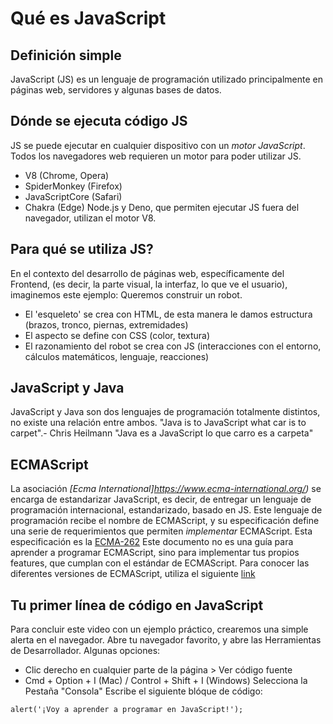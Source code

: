 # Qué es JavaScript
## Definición simple
JavaScript (JS) es un lenguaje de programación utilizado principalmente en páginas web, servidores y algunas bases de datos. 
## Dónde se ejecuta código JS
JS se puede ejecutar en cualquier dispositivo con un *motor JavaScript*. Todos los navegadores web requieren un motor para poder utilizar JS.
- V8 (Chrome, Opera)
- SpiderMonkey (Firefox)
- JavaScriptCore (Safari)
- Chakra (Edge)
Node.js y Deno, que permiten ejecutar JS fuera del navegador, utilizan el motor V8.
## Para qué se utiliza JS?
En el contexto del desarrollo de páginas web, específicamente del Frontend, (es decir, la parte visual, la interfaz, lo que ve el usuario), imaginemos este ejemplo:
Queremos construir un robot. 
- El 'esqueleto' se crea con HTML, de esta manera le damos estructura (brazos, tronco, piernas, extremidades)
- El aspecto se define con CSS (color, textura)
- El razonamiento del robot se crea con JS (interacciones con el entorno, cálculos matemáticos, lenguaje, reacciones)
## JavaScript y Java
JavaScript y Java son dos lenguajes de programación totalmente distintos, no existe una relación entre ambos. 
"Java is to JavaScript what car is to carpet".- Chris Heilmann
"Java es a JavaScript lo que carro es a carpeta"
## ECMAScript
La asociación *[Ecma International]https://www.ecma-international.org/)* se encarga de estandarizar JavaScript, es decir, de entregar un lenguaje de programación internacional, estandarizado, basado en JS. Este lenguaje de programación recibe el nombre de ECMAScript, y su especificación define una serie de requerimientos que permiten *implementar* ECMAScript. Esta especificación es la [ECMA-262](https://www.ecma-international.org/publications/standards/Ecma-262.htm)
Este documento no es una guía para aprender a programar ECMAScript, sino para implementar tus propios features, que cumplan con el estándar de ECMAScript.
Para conocer las diferentes versiones de ECMAScript, utiliza el siguiente [link](https://developer.mozilla.org/en-US/docs/Web/JavaScript/Language_Resources)
## Tu primer línea de código en JavaScript
Para concluir este video con un ejemplo práctico, crearemos una simple alerta en el navegador.
Abre tu navegador favorito, y abre las Herramientas de Desarrollador. Algunas opciones:
- Clic derecho en cualquier parte de la página > Ver código fuente
- Cmd + Option + I (Mac) / Control + Shift + I (Windows)
Selecciona la Pestaña "Consola"
Escribe el siguiente blóque de código:
```
alert('¡Voy a aprender a programar en JavaScript!');
```
